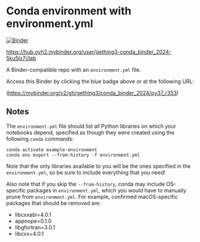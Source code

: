 # Conda environment with environment.yml

[![Binder](http://mybinder.org/badge_logo.svg)](https://mybinder.org/v2/gh/gething3/conda_binder_2024/py37_r353)

https://hub.ovh2.mybinder.org/user/gething3-conda_binder_2024-5ku5lx7i/lab

A Binder-compatible repo with an `environment.yml` file.

Access this Binder by clicking the blue badge above or at the following URL:

(https://mybinder.org/v2/gh/gething3/conda_binder_2024/py37_r353)

## Notes
The `environment.yml` file should list all Python libraries on which your notebooks
depend, specified as though they were created using the following `conda` commands:

```
conda activate example-environment
conda env export --from-history -f environment.yml
```

Note that the only libraries available to you will be the ones specified in
the `environment.yml`, so be sure to include everything that you need! 

Also note that if you skip the `--from-history`, conda may include OS-specific
packages in `environment.yml`, which you would have to manually prune from
`environment.yml`.  For example, confirmed macOS-specific packages that should
be removed are:

* libcxxabi=4.0.1
* appnope=0.1.0
* libgfortran=3.0.1
* libcxx=4.0.1
